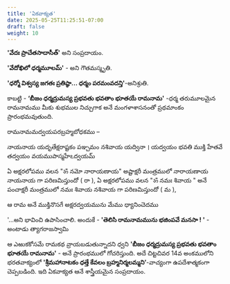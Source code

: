 ```yaml
---
title: 'ఏకవాక్యత'
date: 2025-05-25T11:25:51-07:00
draft: false
weight: 10
---
```



**'వేదః ప్రాచేతసాదాసీత్'** అని సంప్రదాయం. 

**'వేదోఖిలో ధర్మమూలమ్'** - అని గౌతమస్మృతి. 

**'ధర్మో విశ్వస్య జగతః ప్రతిష్ఠా... ధర్మం పరమంవదన్తి'**-అనిశ్రుతి. 

కాబట్టి - **‘బీజం ధర్మద్రుమస్య ప్రభవతు భవతాం భూతయే రామనామ'** -ధర్మ తరుమూలమైన రామనామము మీకు శుభముల నిచ్చుగాక అనే మంగళాశాసనంతో ప్రథమాంకం ప్రారంభమవుతుంది. 

రామనామమద్వయపరబ్రహ్మబోధకము – 

<div class="tel_shloka">
నాయనాయ యదృతేక్షరాష్టకం 
పఞ్చమం నశివాయ యద్వినా । 
యద్వయం భవతి ముక్తి హేతవే 
తద్వయం వయముపాస్మహేఽద్వయమ్
</div>

ఏ అక్షరలోపము వలన "ॐ నమో నారాయణాయ" అష్టాక్షరీ మంత్రములో నారాయణాయ నాయనాయ గా పరిణమిస్తుందో ( రా ), 
ఏ అక్షరలోపము వలన "ॐ నమః శివాయ " అనే పంచాక్షరీ మంత్రములో నమః శివాయ నశివాయ  గా పరిణమిస్తుందో ( మ ),

ఆ రామ అనే ముక్తినొసగే అక్షరద్వయమును మేము ధ్యానించెదము       

'...అని భావించి ఉపాసించాలి. అందుకే - **'తెలిసి రామనామమును భజింపవే మనసా ! '** - అంటాడు త్యాగరాజస్వామి

ఆ ఎఱుకకోసమే రామకథ వ్రాయబడుతున్నాదని ధ్వని **'బీజం ధర్మద్రుమస్య ప్రభవతు భవతాం భూతయే రామనామ'** - అనే ప్రారంభములో గోచరిస్తుంది. అదే చిట్టచివర 14వ అంకములోని భరతవాక్యంలో **'శ్రీమహానాటకం ధత్తే కేవలం బ్రహ్మనిర్మలమ్మని’**-వాచ్యంగా ఉపదేశాత్మకంగా చెప్పబడింది.
ఇది ఏకవాక్యత ఆనే శాస్త్రీయమైన సంప్రదాయం.
